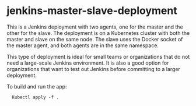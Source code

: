#  jenkins-master-slave-deployment

This is a Jenkins deployment with two agents, one for the master and the other for the slave. The deployment is on a Kubernetes cluster with both the master and slave on the same node. The slave uses the Docker socket of the master agent, and both agents are in the same namespace.

This type of deployment is ideal for small teams or organizations that do not need a large-scale Jenkins environment. It is also a good option for organizations that want to test out Jenkins before committing to a larger deployment.


To build and run the app:
```
  Kubectl apply -f .
```
